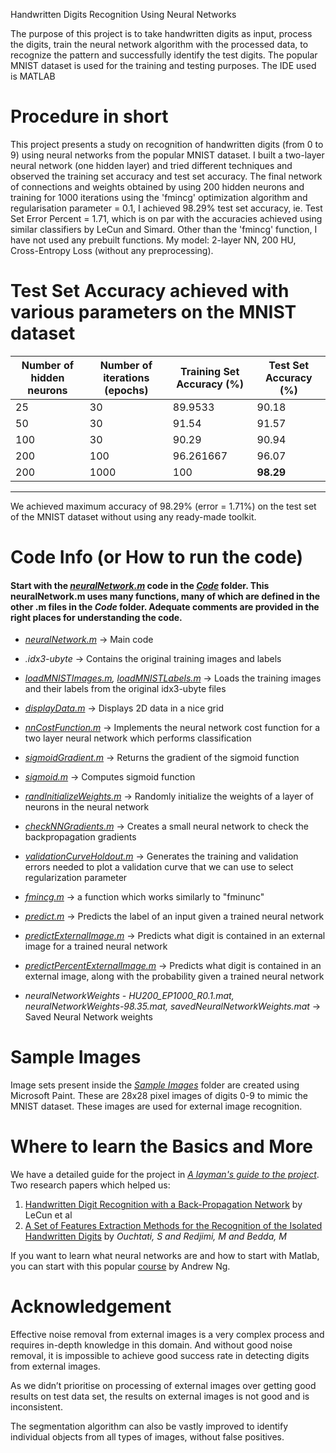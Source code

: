 Handwritten Digits Recognition Using Neural Networks

The purpose of this project is to take handwritten digits as input, process the digits, train the neural network algorithm with the processed data, to recognize the pattern and successfully identify the test digits. The popular MNIST dataset is used for the training and testing purposes. The IDE used is MATLAB

# Procedure in short
This project presents a study on recognition of handwritten digits (from 0 to 9) using neural networks from the popular MNIST dataset. I built a two-layer neural network (one hidden layer) and tried different techniques and observed the training set accuracy and test set accuracy. The final network of connections and weights obtained by using 200 hidden neurons and training for 1000 iterations using the 'fmincg' optimization algorithm and regularisation parameter = 0.1, I achieved 98.29% test set accuracy, ie. Test Set Error Percent = 1.71, which is on par with the accuracies achieved using similar classifiers by LeCun and Simard. Other than the 'fmincg' function, I have not used any prebuilt functions. My model: 2-layer NN, 200 HU, Cross-Entropy Loss (without any preprocessing).

# Test Set Accuracy achieved with various parameters on the MNIST dataset


Number of hidden neurons | Number of iterations (epochs) | Training Set Accuracy (%) | Test Set Accuracy (%)
---------- | ---------- | ---------- | ----------
25 | 30 | 89.9533 | 90.18
50 | 30 | 91.54 | 91.57
100 | 30 | 90.29 | 90.94
200 | 100 | 96.261667 | 96.07
200 | 1000 | 100 | __98.29__
---
We achieved maximum accuracy of 98.29% (error = 1.71%) on the test set of the MNIST dataset without using any ready-made toolkit. 

# Code Info (or How to run the code)
#### Start with the [_neuralNetwork.m_](https://github.com/deyjishnu/digit-recognition/blob/master/Code/neuralNetwork.m) code in the [_Code_](https://github.com/deyjishnu/digit-recognition/blob/master/Code) folder. This neuralNetwork.m uses many functions, many of which are defined in the other .m files in the _Code_ folder. Adequate comments are provided in the right places for understanding the code. 
  
* [_neuralNetwork.m_](https://github.com/deyjishnu/digit-recognition/blob/master/Code/neuralNetwork.m) -> Main code  
  
* _.idx3-ubyte_ -> Contains the original training images and labels  
  
* _[loadMNISTImages.m](https://github.com/deyjishnu/digit-recognition/blob/master/Code/loadMNISTImages.m), [loadMNISTLabels.m](https://github.com/deyjishnu/digit-recognition/blob/master/Code/loadMNISTLabels.m)_ -> Loads the training images and their labels from the original idx3-ubyte files  
  
* _[displayData.m](https://github.com/deyjishnu/digit-recognition/blob/master/Code/displayData.m)_ -> Displays 2D data in a nice grid  
  
* _[nnCostFunction.m](https://github.com/deyjishnu/digit-recognition/blob/master/Code/nnCostFunction.m)_ -> Implements the neural network cost function for a two layer neural network which performs classification  
  
* _[sigmoidGradient.m](https://github.com/deyjishnu/digit-recognition/blob/master/Code/sigmoidGradient.m)_ -> Returns the gradient of the sigmoid function  
  
* _[sigmoid.m](https://github.com/deyjishnu/digit-recognition/blob/master/Code/sigmoid.m)_ -> Computes sigmoid function  
  
* _[randInitializeWeights.m](https://github.com/deyjishnu/digit-recognition/blob/master/Code/randInitializeWeights.m)_ -> Randomly initialize the weights of a layer of neurons in the neural network  
  
* _[checkNNGradients.m](https://github.com/deyjishnu/digit-recognition/blob/master/Code/checkNNGradients.m)_ -> Creates a small neural network to check the backpropagation gradients  
  
* _[validationCurveHoldout.m](https://github.com/deyjishnu/digit-recognition/blob/master/Code/validationCurveHoldout.m)_ -> Generates the training and validation errors needed to plot a validation curve that we can use to select regularization parameter  
  
* _[fmincg.m](https://github.com/deyjishnu/digit-recognition/blob/master/Code/fmincg.m)_ -> a function which works similarly to "fminunc"  
  
* _[predict.m](https://github.com/deyjishnu/digit-recognition/blob/master/Code/predict.m)_ -> Predicts the label of an input given a trained neural network  
  
* _[predictExternalImage.m](https://github.com/deyjishnu/digit-recognition/blob/master/Code/predictExternalImage.m)_ -> Predicts what digit is contained in an external image for a trained neural network  
  
* _[predictPercentExternalImage.m](https://github.com/deyjishnu/digit-recognition/blob/master/Code/predictPercentExternalImage.m)_ -> Predicts what digit is contained in an external image, along with the probability given a trained neural network  
  
* _neuralNetworkWeights - HU200_EP1000_R0.1.mat, neuralNetworkWeights-98.35.mat, savedNeuralNetworkWeights.mat_ -> Saved Neural Network weights

# Sample Images
Image sets present inside the [_Sample Images_](https://github.com/deyjishnu/digit-recognition/tree/master/Sample%20Images) folder are created using Microsoft Paint. These are 28x28 pixel images of digits 0-9 to mimic the MNIST dataset. These images are used for external image recognition. 

# Where to learn the Basics and More
We have a detailed guide for the project in [_A layman's guide to the project_](https://github.com/deyjishnu/digit-recognition/blob/master/A%20layman's%20guide%20to%20the%20project.pdf). 
Two research papers which helped us:
1. [Handwritten Digit Recognition with a Back-Propagation Network](https://papers.nips.cc/paper/293-handwritten-digit-recognition-with-a-back-propagation-network) by LeCun et al
2. [A Set of Features Extraction Methods for the Recognition of the Isolated Handwritten Digits](https://www.researchgate.net/profile/Salim_Ouchtati/publication/271908379_A_Set_of_Features_Extraction_Methods_for_the_Recognition_of_the_Isolated_Handwritten_Digits/links/57ec4a4d08aebb1961ffa8f5/A-Set-of-Features-Extraction-Methods-for-the-Recognition-of-the-Isolated-Handwritten-Digits.pdf) by _Ouchtati, S and Redjimi, M and Bedda, M_

If you want to learn what neural networks are and how to start with Matlab, you can start with this popular [course](https://www.coursera.org/learn/machine-learning) by Andrew Ng.

# Acknowledgement 

Effective noise removal from external images is a very complex process and
requires in-depth knowledge in this domain. And without good noise
removal, it is impossible to achieve good success rate in detecting
digits from external images.

As we didn’t prioritise on processing of external images over getting good results on test data set, the results on external images is not good and is inconsistent.

The segmentation algorithm can also be vastly improved to identify individual
objects from all types of images, without false positives.
